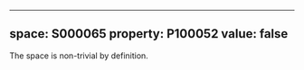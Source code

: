   ---
  space: S000065
  property: P100052
  value: false
  ---
  
  The space is non-trivial by definition.
